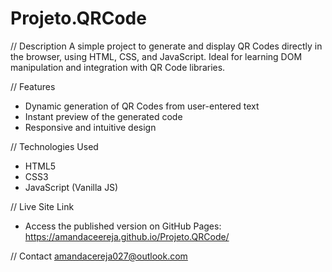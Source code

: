# Projeto.QRCode

// Description
A simple project to generate and display QR Codes directly in the browser, using HTML, CSS, and JavaScript. Ideal for learning DOM manipulation and integration with QR Code libraries.

// Features
- Dynamic generation of QR Codes from user-entered text
- Instant preview of the generated code
- Responsive and intuitive design

// Technologies Used
- HTML5
- CSS3
- JavaScript (Vanilla JS)

// Live Site Link
- Access the published version on GitHub Pages:  
https://amandaceereja.github.io/Projeto.QRCode/

// Contact
amandacereja027@outlook.com
